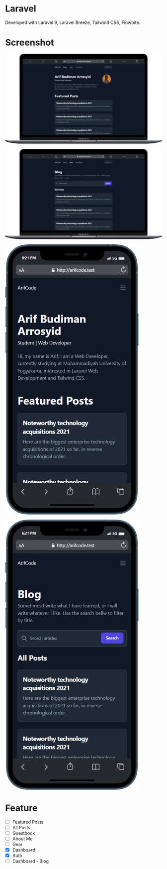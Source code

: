 # Laravel
Developed with Laravel 9, Laravel Breeze, Tailwind CSS, Flowbite.

# Screenshot
![Screeshot 1](screenshot/1.png)

![Screeshot 2](screenshot/2.png)

![Screeshot 3](screenshot/mobile1.png)

![Screeshot 4](screenshot/mobile2.png)

# Feature
- [ ] Featured Posts
- [ ] All Posts
- [ ] Guestbook
- [ ] About Me
- [ ] Gear
- [x] Dashboard
- [x] Auth
- [ ] Dashboard - Blog

